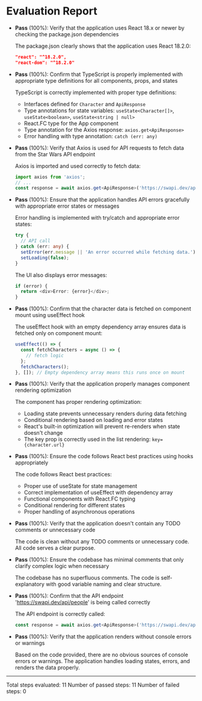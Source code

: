 # Evaluation Report

- **Pass** (100%): Verify that the application uses React 18.x or newer by checking the package.json dependencies
  
  The package.json clearly shows that the application uses React 18.2.0:
  ```json
  "react": "^18.2.0",
  "react-dom": "^18.2.0"
  ```

- **Pass** (100%): Confirm that TypeScript is properly implemented with appropriate type definitions for all components, props, and states
  
  TypeScript is correctly implemented with proper type definitions:
  - Interfaces defined for `Character` and `ApiResponse`
  - Type annotations for state variables: `useState<Character[]>`, `useState<boolean>`, `useState<string | null>`
  - React.FC type for the App component
  - Type annotation for the Axios response: `axios.get<ApiResponse>`
  - Error handling with type annotation: `catch (err: any)`

- **Pass** (100%): Verify that Axios is used for API requests to fetch data from the Star Wars API endpoint
  
  Axios is imported and used correctly to fetch data:
  ```typescript
  import axios from 'axios';
  // ...
  const response = await axios.get<ApiResponse>('https://swapi.dev/api/people');
  ```

- **Pass** (100%): Ensure that the application handles API errors gracefully with appropriate error states or messages
  
  Error handling is implemented with try/catch and appropriate error states:
  ```typescript
  try {
    // API call
  } catch (err: any) {
    setError(err.message || 'An error occurred while fetching data.');
    setLoading(false);
  }
  ```
  
  The UI also displays error messages:
  ```typescript
  if (error) {
    return <div>Error: {error}</div>;
  }
  ```

- **Pass** (100%): Confirm that the character data is fetched on component mount using useEffect hook
  
  The useEffect hook with an empty dependency array ensures data is fetched only on component mount:
  ```typescript
  useEffect(() => {
    const fetchCharacters = async () => {
      // fetch logic
    };
    fetchCharacters();
  }, []); // Empty dependency array means this runs once on mount
  ```

- **Pass** (100%): Verify that the application properly manages component rendering optimization
  
  The component has proper rendering optimization:
  - Loading state prevents unnecessary renders during data fetching
  - Conditional rendering based on loading and error states
  - React's built-in optimization will prevent re-renders when state doesn't change
  - The key prop is correctly used in the list rendering: `key={character.url}`

- **Pass** (100%): Ensure the code follows React best practices using hooks appropriately
  
  The code follows React best practices:
  - Proper use of useState for state management
  - Correct implementation of useEffect with dependency array
  - Functional components with React.FC typing
  - Conditional rendering for different states
  - Proper handling of asynchronous operations

- **Pass** (100%): Verify that the application doesn't contain any TODO comments or unnecessary code
  
  The code is clean without any TODO comments or unnecessary code. All code serves a clear purpose.

- **Pass** (100%): Ensure the codebase has minimal comments that only clarify complex logic when necessary
  
  The codebase has no superfluous comments. The code is self-explanatory with good variable naming and clear structure.

- **Pass** (100%): Confirm that the API endpoint 'https://swapi.dev/api/people' is being called correctly
  
  The API endpoint is correctly called:
  ```typescript
  const response = await axios.get<ApiResponse>('https://swapi.dev/api/people');
  ```

- **Pass** (100%): Verify that the application renders without console errors or warnings
  
  Based on the code provided, there are no obvious sources of console errors or warnings. The application handles loading states, errors, and renders the data properly.

---

Total steps evaluated: 11
Number of passed steps: 11
Number of failed steps: 0